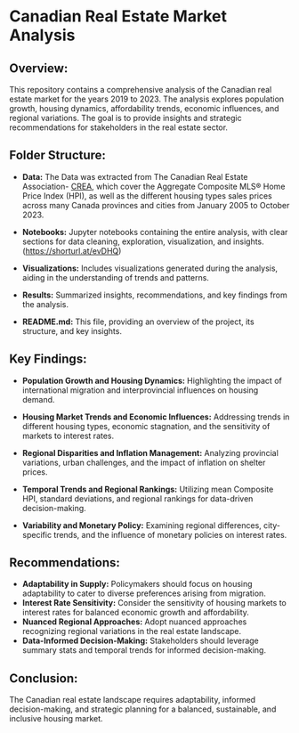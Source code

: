# Canadian Real Estate Market Analysis 

## Overview:

This repository contains a comprehensive analysis of the Canadian real estate market for the years 2019 to 2023. The analysis explores population growth, housing dynamics, affordability trends, economic influences, and regional variations. The goal is to provide insights and strategic recommendations for stakeholders in the real estate sector.

## Folder Structure:

* **Data:** The Data was extracted from The Canadian Real Estate Association- [CREA](https://creastats.crea.ca/en-CA/), which cover the Aggregate Composite MLS® Home Price Index (HPI), as well as the different housing types sales prices across many Canada provinces and cities from January 2005 to October 2023.

* **Notebooks:** Jupyter notebooks containing the entire analysis, with clear sections for data cleaning, exploration, visualization, and insights. (https://shorturl.at/evDHQ)

* **Visualizations:** Includes visualizations generated during the analysis, aiding in the understanding of trends and patterns.

* **Results:** Summarized insights, recommendations, and key findings from the analysis.

* **README.md:** This file, providing an overview of the project, its structure, and key insights.

## Key Findings:

* **Population Growth and Housing Dynamics:** Highlighting the impact of international migration and interprovincial influences on housing demand.

* **Housing Market Trends and Economic Influences:** Addressing trends in different housing types, economic stagnation, and the sensitivity of markets to interest rates.

* **Regional Disparities and Inflation Management:** Analyzing provincial variations, urban challenges, and the impact of inflation on shelter prices.

* **Temporal Trends and Regional Rankings:** Utilizing mean Composite HPI, standard deviations, and regional rankings for data-driven decision-making.

* **Variability and Monetary Policy:** Examining regional differences, city-specific trends, and the influence of monetary policies on interest rates.

## Recommendations:

* **Adaptability in Supply:** Policymakers should focus on housing adaptability to cater to diverse preferences arising from migration.
* **Interest Rate Sensitivity:** Consider the sensitivity of housing markets to interest rates for balanced economic growth and affordability.
* **Nuanced Regional Approaches:** Adopt nuanced approaches recognizing regional variations in the real estate landscape.
* **Data-Informed Decision-Making:** Stakeholders should leverage summary stats and temporal trends for informed decision-making.

## Conclusion:
The Canadian real estate landscape requires adaptability, informed decision-making, and strategic planning for a balanced, sustainable, and inclusive housing market.
